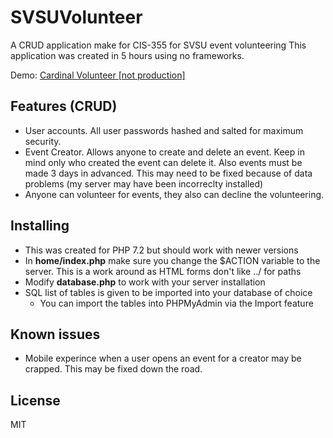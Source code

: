 # SVSUVolunteer

A CRUD application make for CIS-355 for SVSU event volunteering
This application was created in 5 hours using no frameworks.

Demo: [Cardinal Volunteer [not production]](http://svsu.importprogram.me/volunteer) 

## Features (CRUD)
- User accounts. All user passwords hashed and salted for maximum security. 
- Event Creator. Allows anyone to create and delete an event. Keep in mind only who created the event can delete it. Also events must be made 3 days in advanced. This may need to be fixed because of data problems (my server may have been incorreclty installed)
- Anyone can volunteer for events, they also can decline the volunteering. 

## Installing
- This was created for PHP 7.2 but should work with newer versions
- In **home/index.php** make sure you change the $ACTION variable to the server. This is a work around as HTML forms don't like ../ for paths
- Modify **database.php** to work with your server installation
- SQL list of tables is given to be imported into your database of choice
    - You can import the tables into PHPMyAdmin via the Import feature

## Known issues
- Mobile experince when a user opens an event for a creator may be crapped. This may be fixed down the road.


## License
MIT

